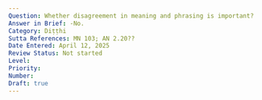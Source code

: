 ```yaml
---
Question: Whether disagreement in meaning and phrasing is important?
Answer in Brief: -No.
Category: Diṭṭhi
Sutta References: MN 103; AN 2.20??
Date Entered: April 12, 2025
Review Status: Not started
Level: 
Priority: 
Number: 
Draft: true
---
```


